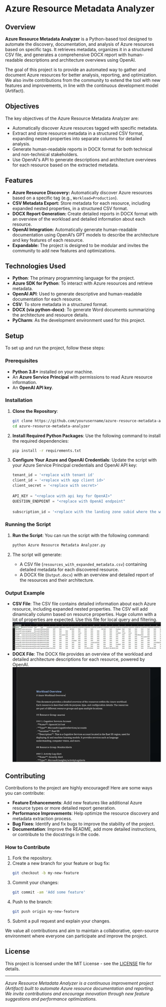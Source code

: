 # Azure Resource Metadata Analyzer

## Overview

**Azure Resource Metadata Analyzer** is a Python-based tool designed to automate the discovery, documentation, and analysis of Azure resources based on specific tags. It retrieves metadata, organizes it in a structured CSV file, and generates a comprehensive DOCX report with human-readable descriptions and architecture overviews using OpenAI.

The goal of this project is to provide an automated way to gather and document Azure resources for better analysis, reporting, and optimization. We also invite contributions from the community to extend the tool with new features and improvements, in line with the continuous development model (Artifact).

## Objectives

The key objectives of the Azure Resource Metadata Analyzer are:
- Automatically discover Azure resources tagged with specific metadata.
- Extract and store resource metadata in a structured CSV format, expanding nested properties into separate columns for detailed analysis.
- Generate human-readable reports in DOCX format for both technical and non-technical stakeholders.
- Use OpenAI's API to generate descriptions and architecture overviews for each resource based on the extracted metadata.

## Features

- **Azure Resource Discovery:** Automatically discover Azure resources based on a specific tag (e.g., `Workload=Production`).
- **CSV Metadata Export:** Store metadata for each resource, including expanded nested properties, in a structured CSV format.
- **DOCX Report Generation:** Create detailed reports in DOCX format with an overview of the workload and detailed information about each resource.
- **OpenAI Integration:** Automatically generate human-readable documentation using OpenAI’s GPT models to describe the architecture and key features of each resource.
- **Expandable:** The project is designed to be modular and invites the community to add new features and optimizations.

## Technologies Used

- **Python**: The primary programming language for the project.
- **Azure SDK for Python**: To interact with Azure resources and retrieve metadata.
- **OpenAI API**: Used to generate descriptive and human-readable documentation for each resource.
- **CSV**: To store metadata in a structured format.
- **DOCX (via python-docx)**: To generate Word documents summarizing the architecture and resource details.
- **PyCharm**: As the development environment used for this project.

## Setup

To set up and run the project, follow these steps:

### Prerequisites

- **Python 3.8+** installed on your machine.
- An **Azure Service Principal** with permissions to read Azure resource information.
- An **OpenAI API key**.

### Installation

1. **Clone the Repository**:
    ```bash
    git clone https://github.com/yourusername/azure-resource-metadata-analyzer.git
    cd azure-resource-metadata-analyzer
    ```

2. **Install Required Python Packages**:
    Use the following command to install the required dependencies:
    ```bash
    pip install -r requirements.txt
    ```

3. **Configure Your Azure and OpenAI Credentials**:
    Update the script with your Azure Service Principal credentials and OpenAI API key:
    ```python
    tenant_id = '<replace with tenant id'
    client_id = '<replace with app client id>'
    client_secret = '<replace with secret>'

    API_KEY = "<replace with api key for OpenAI>"
    QUESTION_ENDPOINT = "<replace with OpenAI endpoint"

    subscription_id = '<replace with the landing zone subid where the workload is placed>'

    ```

### Running the Script

1. **Run the Script**:
    You can run the script with the following command:
    ```bash
    python Azure Resource Metadata Analyzer.py
    ```

2. The script will generate:
   - A CSV file (`resources_with_expanded_metadata.csv`) containing detailed metadata for each discovered resource.
   - A DOCX file (`Output.docx`) with an overview and detailed report of the resources and their architecture.


### Output Example

- **CSV File**: The CSV file contains detailed information about each Azure resource, including expanded nested properties. The CSV will add dinamically column based on resource properties. Huge column with a lot of properties are expected. Use this file for local query and filtering.
  ![CSV](./images/csv_example.jpeg)
- **DOCX File**: The DOCX file provides an overview of the workload and detailed architecture descriptions for each resource, powered by OpenAI.
  ![DOCX](./images/doc_example.jpeg)

## Contributing

Contributions to the project are highly encouraged! Here are some ways you can contribute:
- **Feature Enhancements**: Add new features like additional Azure resource types or more detailed report generation.
- **Performance Improvements**: Help optimize the resource discovery and metadata extraction process.
- **Bug Fixes**: Identify and fix bugs to improve the stability of the project.
- **Documentation**: Improve the README, add more detailed instructions, or contribute to the docstrings in the code.

### How to Contribute

1. Fork the repository.
2. Create a new branch for your feature or bug fix:
    ```bash
    git checkout -b my-new-feature
    ```
3. Commit your changes:
    ```bash
    git commit -am 'Add some feature'
    ```
4. Push to the branch:
    ```bash
    git push origin my-new-feature
    ```
5. Submit a pull request and explain your changes.

We value all contributions and aim to maintain a collaborative, open-source environment where everyone can participate and improve the project.

## License

This project is licensed under the MIT License - see the [LICENSE](LICENSE) file for details.

---

*Azure Resource Metadata Analyzer is a continuous improvement project (Artifact) built to automate Azure resource documentation and reporting. We invite contributions and encourage innovation through new feature suggestions and performance optimizations.*


